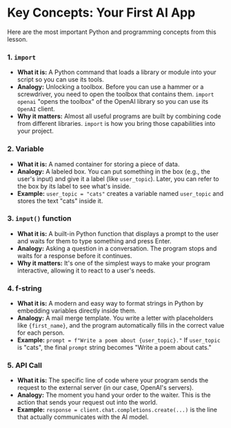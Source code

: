 # Key Concepts: Your First AI App

Here are the most important Python and programming concepts from this lesson.

### 1. `import`
-   **What it is:** A Python command that loads a library or module into your script so you can use its tools.
-   **Analogy:** Unlocking a toolbox. Before you can use a hammer or a screwdriver, you need to open the toolbox that contains them. `import openai` "opens the toolbox" of the OpenAI library so you can use its `OpenAI` client.
-   **Why it matters:** Almost all useful programs are built by combining code from different libraries. `import` is how you bring those capabilities into your project.

### 2. Variable
-   **What it is:** A named container for storing a piece of data.
-   **Analogy:** A labeled box. You can put something in the box (e.g., the user's input) and give it a label (like `user_topic`). Later, you can refer to the box by its label to see what's inside.
-   **Example:** `user_topic = "cats"` creates a variable named `user_topic` and stores the text "cats" inside it.

### 3. `input()` function
-   **What it is:** A built-in Python function that displays a prompt to the user and waits for them to type something and press Enter.
-   **Analogy:** Asking a question in a conversation. The program stops and waits for a response before it continues.
-   **Why it matters:** It's one of the simplest ways to make your program interactive, allowing it to react to a user's needs.

### 4. f-string
-   **What it is:** A modern and easy way to format strings in Python by embedding variables directly inside them.
-   **Analogy:** A mail merge template. You write a letter with placeholders like `{first_name}`, and the program automatically fills in the correct value for each person.
-   **Example:** `prompt = f"Write a poem about {user_topic}."` If `user_topic` is "cats", the final `prompt` string becomes "Write a poem about cats."

### 5. API Call
-   **What it is:** The specific line of code where your program sends the request to the external server (in our case, OpenAI's servers).
-   **Analogy:** The moment you hand your order to the waiter. This is the action that sends your request out into the world.
-   **Example:** `response = client.chat.completions.create(...)` is the line that actually communicates with the AI model.
